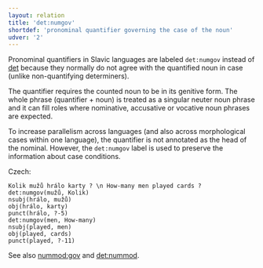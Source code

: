 ```yaml
---
layout: relation
title: 'det:numgov'
shortdef: 'pronominal quantifier governing the case of the noun'
udver: '2'
---
```


Pronominal quantifiers in Slavic languages are labeled `det:numgov` instead of [det]()
because they normally do not agree with the quantified noun in case
(unlike non-quantifying determiners).

The quantifier requires the counted noun to be in its genitive form.
The whole phrase (quantifier + noun) is treated as a singular neuter noun phrase
and it can fill roles where nominative, accusative or vocative noun phrases are expected.

To increase parallelism across languages (and also across morphological cases within one language),
the quantifier is not annotated as the head of the nominal. However, the `det:numgov` label is used
to preserve the information about case conditions.

Czech:

~~~ sdparse
Kolik mužů hrálo karty ? \n How-many men played cards ?
det:numgov(mužů, Kolik)
nsubj(hrálo, mužů)
obj(hrálo, karty)
punct(hrálo, ?-5)
det:numgov(men, How-many)
nsubj(played, men)
obj(played, cards)
punct(played, ?-11)
~~~

See also [nummod:gov]() and [det:nummod]().

<!-- Interlanguage links updated Po lis 14 15:35:22 CET 2022 -->
